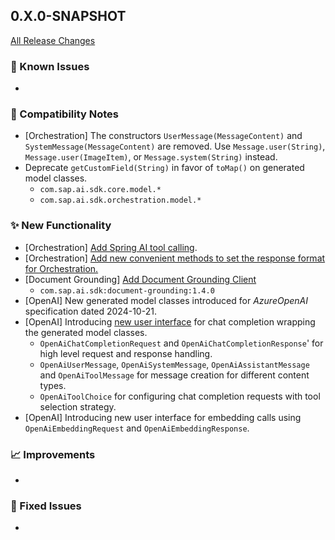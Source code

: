 ## 0.X.0-SNAPSHOT

[All Release Changes](https://github.com/SAP/ai-sdk-java/releases/)

### 🚧 Known Issues

-

### 🔧 Compatibility Notes

- [Orchestration] The constructors `UserMessage(MessageContent)` and `SystemMessage(MessageContent)` are removed. Use `Message.user(String)`, `Message.user(ImageItem)`, or `Message.system(String)` instead.
- Deprecate `getCustomField(String)` in favor of `toMap()` on generated model classes.
    - `com.sap.ai.sdk.core.model.*`
    - `com.sap.ai.sdk.orchestration.model.*`

### ✨ New Functionality

- [Orchestration] [Add Spring AI tool calling](https://github.com/SAP/ai-sdk-java/tree/main/docs/guides/SPRING_AI_INTEGRATION.md#tool-calling).
- [Orchestration] [Add new convenient methods to set the response format for Orchestration.](https://github.com/SAP/ai-sdk-java/tree/main/docs/guides/ORCHESTRATION_CHAT_COMPLETION.md#set-a-response-format)
- [Document Grounding] [Add Document Grounding Client](https://github.com/SAP/ai-sdk-java/tree/main/docs/guides/GROUNDING.md)
    - `com.sap.ai.sdk:document-grounding:1.4.0`
- [OpenAI] New generated model classes introduced for _AzureOpenAI_ specification dated 2024-10-21.
- [OpenAI] Introducing [new user interface](https://github.com/SAP/ai-sdk-java/tree/main/docs/guides/OPENAI_CHAT_COMPLETION.md/#new-user-interface-v140) for chat completion wrapping the generated model classes.
    - `OpenAiChatCompletionRequest` and `OpenAiChatCompletionResponse`' for high level request and response handling.
    - `OpenAiUserMessage`, `OpenAiSystemMessage`, `OpenAiAssistantMessage` and `OpenAiToolMessage` for message creation for different content types.
    - `OpenAiToolChoice` for configuring chat completion requests with tool selection strategy.
- [OpenAI] Introducing new user interface for embedding calls using `OpenAiEmbeddingRequest` and `OpenAiEmbeddingResponse`.

### 📈 Improvements

-

### 🐛 Fixed Issues

- 
